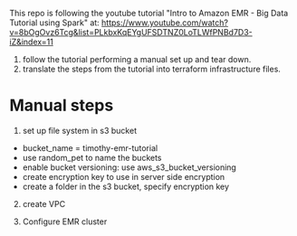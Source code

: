 This repo is following the youtube tutorial "Intro to Amazon EMR - Big Data Tutorial using Spark" at: https://www.youtube.com/watch?v=8bOgOvz6Tcg&list=PLkbxKqEYgUFSDTNZ0LoTLWfPNBd7D3-iZ&index=11

1) follow the tutorial performing a manual set up and tear down.
2) translate the steps from the tutorial into terraform infrastructure files.


# Manual steps

1) set up file system in s3 bucket
 - bucket_name = timothy-emr-tutorial
 - use random_pet to name the buckets
 - enable bucket versioning: use aws_s3_bucket_versioning
 - create encryption key to use in server side encryption
 - create a folder in the s3 bucket, specify encryption key

2) create VPC

3) Configure EMR cluster
